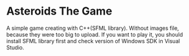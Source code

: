 # Asteroids The Game

A simple game creating with C++(SFML library).
Without images file, because they were too big to upload.
If you want to play it, you should install SFML library first and check version of Windows SDK in Visual Studio.
